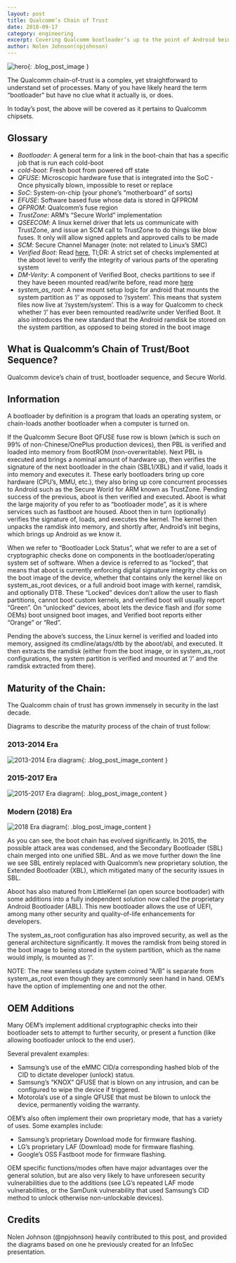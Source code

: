```yaml
---
layout: post
title: Qualcomm’s Chain of Trust
date: 2018-09-17
category: engineering
excerpt: Covering Qualcomm bootloader’s up to the point of Android being loaded.
author: Nolen Johnson(npjohnson)
---
```


![hero]({{site.baseurl}}/images/engineering/hero_qualcomm_firmware.svg){: .blog_post_image }

The Qualcomm chain-of-trust is a complex, yet straightforward to understand set of processes. Many of you have likely heard the term “bootloader” but have no clue what it actually is, or does.

In today’s post, the above will be covered as it pertains to Qualcomm chipsets.

## Glossary

* _Bootloader_: A general term for a link in the boot-chain that has a specific job that is run each cold-boot
* _cold-boot_: Fresh boot from powered off state
* _QFUSE_: Microscopic hardware fuse that is integrated into the SoC - Once physically blown, impossible to reset or replace
* _SoC_: System-on-chip (your phone’s “motherboard” of sorts)
* _EFUSE_: Software based fuse whose data is stored in QFPROM
* _QFPROM_: Qualcomm’s fuse region
* _TrustZone_: ARM’s “Secure World” implementation
* _QSEECOM_: A linux kernel driver that lets us communicate with TrustZone, and issue an SCM call to TrustZone to do things like blow fuses. It only will allow signed applets and approved calls to be made
* _SCM_: Secure Channel Manager (note: not related to Linux’s SMC)
* _Verified Boot_: Read [here](https://source.android.com/security/verifiedboot/), Tl;DR: A strict set of checks implemented at the aboot level to verify the integrity of various parts of the operating system
* _DM-Verity_: A component of Verified Boot, checks partitions to see if they have beeen mounted read/write before, read more [here](https://source.android.com/security/verifiedboot/dm-verity)
* _system_as_root_: A new mount setup logic for android that mounts the system partition as ‘/’ as opposed to ‘/system’. This means that system files now live at ‘/system/system’. This is a way for Qualcomm to check whether ‘/’ has ever been remounted read/write under Verified Boot. It also introduces the new standard that the Android ramdisk be stored on the system partition, as opposed to being stored in the boot image

## What is Qualcomm’s Chain of Trust/Boot Sequence?

Qualcomm device’s chain of trust, bootloader sequence, and Secure World.

## Information

A bootloader by definition is a program that loads an operating system, or chain-loads another bootloader when a computer is turned on.

If the Qualcomm Secure Boot QFUSE fuse row is blown (which is such on 99% of non-Chinese/OnePlus production devices), then PBL is verified and loaded into memory from BootROM
(non-overwritable). Next PBL is executed and brings a nominal amount of hardware up, then verifies the signature of the next bootloader in the chain (SBL1/XBL) and if valid, loads
it into memory and executes it. These early bootloaders bring up core hardware (CPU’s, MMU, etc.), they also bring up core concurrent processes to Android such as the Secure World
for ARM known as TrustZone. Pending success of the previous, aboot is then verified and executed. Aboot is what the large majority of you refer to as “bootloader mode”, as it is
where services such as fastboot are housed. Aboot then in turn (optionally) verifies the signature of, loads, and executes the kernel. The kernel then unpacks the ramdisk into
memory, and shortly after, Android’s init begins, which brings up Android as we know it.

When we refer to “Bootloader Lock Status”, what we refer to are a set of cryptographic checks done on components in the bootloader/operating system set of software. When a device
is referred to as “locked”, that means that aboot is currently enforcing digital signature integrity checks on the boot image of the device, whether that contains only the kernel
like on system_as_root devices, or a full android boot image with kernel, ramdisk, and optionally DTB. These “Locked” devices don’t allow the user to flash partitions, cannot boot
custom kernels, and verified boot will usually report “Green”. On “unlocked” devices, aboot lets the device flash and (for some OEMs) boot unsigned boot images, and Verified boot
reports either “Orange” or “Red”.

Pending the above’s success, the Linux kernel is verified and loaded into memory, assigned its cmdline/atags/dtb by the aboot/abl, and executed. It then extracts the ramdisk
(either from the boot image, or in system_as_root configurations, the system partition is verified and mounted at ‘/’ and the ramdisk extracted from there).

## Maturity of the Chain:

The Qualcomm chain of trust has grown immensely in security in the last decade.

Diagrams to describe the maturity process of the chain of trust follow:

### 2013-2014 Era

![2013-2014 Era diagram]({{site.baseurl}}/images/engineering/content_qualcomm_firmware_0.png){: .blog_post_image_content }

### 2015-2017 Era

![2015-2017 Era diagram]({{site.baseurl}}/images/engineering/content_qualcomm_firmware_1.png){: .blog_post_image_content }

### Modern (2018) Era

![2018 Era diagram]({{site.baseurl}}/images/engineering/content_qualcomm_firmware_2.png){: .blog_post_image_content }

As you can see, the boot chain has evolved significantly. In 2015, the possible attack area was condensed, and the Secondary Bootloader (SBL) chain merged into one unified SBL.
And as we move further down the line we see SBL entirely replaced with Qualcomm’s new proprietary solution, the Extended Bootloader (XBL), which mitigated many of the security 
issues in SBL.

Aboot has also matured from LittleKernel (an open source bootloader) with some additions into a fully independent solution now called the proprietary Android Bootloader (ABL). This
new bootloader allows the use of UEFI, among many other security and quality-of-life enhancements for developers.

The system_as_root configuration has also improved security, as well as the general architecture significantly. It moves the ramdisk from being stored in the boot image to being
stored in the system partition, which as the name would imply, is mounted as ’/’.

NOTE: The new seamless update system coined “A/B” is separate from system_as_root even though they are commonly seen hand in hand.
OEM’s have the option of implementing one and not the other.

## OEM Additions

Many OEM’s implement additional cryptographic checks into their bootloader sets to attempt to further security, or present a function (like allowing bootloader unlock to the end user).

Several prevalent examples:

 * Samsung’s use of the eMMC CID/a corresponding hashed blob of the CID to dictate developer (unlock) status.
 * Samsung’s “KNOX” QFUSE that is blown on any intrusion, and can be configured to wipe the device if triggered.
 * Motorola’s use of a single QFUSE that must be blown to unlock the device, permanently voiding the warranty.

OEM’s also often implement their own proprietary mode, that has a variety of uses. Some examples include:

 * Samsung’s proprietary Download mode for firmware flashing.
 * LG’s proprietary LAF (Download) mode for firmware flashing.
 * Google’s OSS Fastboot mode for firmware flashing.

OEM specific functions/modes often have major advantages over the general solution, but are also very likely to have unforeseen security vulnerabilities due to the additions (see LG’s repeated LAF mode vulnerabilities, or the SamDunk vulnerability that used Samsung’s CID method to unlock otherwise non-unlockable devices).

## Credits

Nolen Johnson (@npjohnson) heavily contributed to this post, and provided the diagrams based on one he previously created for an InfoSec presentation.
